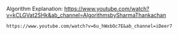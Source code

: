 Algorithm Explanation:
    https://www.youtube.com/watch?v=kCLGVat2SHk&ab_channel=AlgorithmsbySharmaThankachan

    https://www.youtube.com/watch?v=6u_hWxbOc7E&ab_channel=iDeer7
